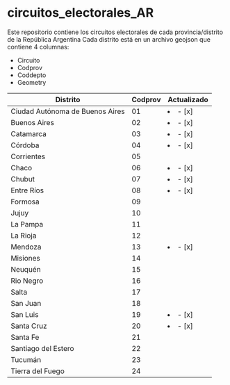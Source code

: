 # circuitos_electorales_AR
Este repositorio contiene los circuitos electorales de cada provincia/distrito de la República Argentina
Cada distrito está en un archivo geojson que contiene 4 columnas:

* Circuito
* Codprov 
* Coddepto
*  Geometry


| Distrito  | Codprov | Actualizado |
| ------------- | ------------- | ------------- |
| Ciudad Autónoma de Buenos Aires  | 01  |<li> - [x] </li>|
| Buenos Aires | 02  |<li> - [x] </li>|
| Catamarca | 03  |<li> - [x] </li>|
| Córdoba | 04  |<li> - [x] </li>|
| Corrientes | 05  | |
| Chaco | 06  |<li> - [x] </li>|
| Chubut | 07  |<li> - [x] </li>|
| Entre Ríos | 08  |<li> - [x] </li>|
| Formosa | 09  | |
| Jujuy | 10 | |
| La Pampa | 11 | |
| La Rioja | 12  | |
| Mendoza | 13  |<li> - [x] </li>|
| Misiones | 14  | |
| Neuquén | 15  | |
| Rio Negro | 16  | |
| Salta | 17  | |
| San Juan | 18  | |
| San Luis | 19  |<li> - [x] </li>|
| Santa Cruz | 20  |<li> - [x] </li>|
| Santa Fe | 21  | |
| Santiago del Estero | 22 | |
| Tucumán | 23  | |
| Tierra del Fuego | 24  | |

